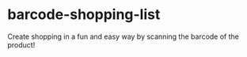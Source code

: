 # barcode-shopping-list

Create shopping in a fun and easy way by scanning the barcode of the product!